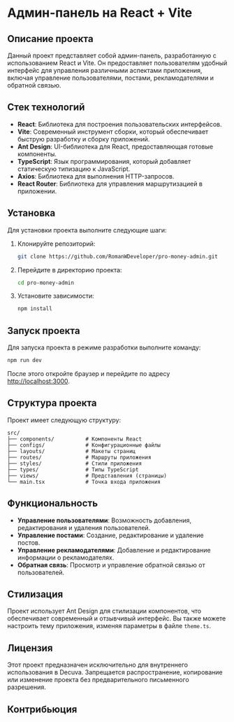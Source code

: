 # Админ-панель на React + Vite

## Описание проекта

Данный проект представляет собой админ-панель, разработанную с использованием React и Vite. Он предоставляет пользователям удобный интерфейс для управления различными аспектами приложения, включая управление пользователями, постами, рекламодателями и обратной связью.

## Стек технологий

- **React**: Библиотека для построения пользовательских интерфейсов.
- **Vite**: Современный инструмент сборки, который обеспечивает быструю разработку и сборку приложений.
- **Ant Design**: UI-библиотека для React, предоставляющая готовые компоненты.
- **TypeScript**: Язык программирования, который добавляет статическую типизацию к JavaScript.
- **Axios**: Библиотека для выполнения HTTP-запросов.
- **React Router**: Библиотека для управления маршрутизацией в приложении.

## Установка

Для установки проекта выполните следующие шаги:

1. Клонируйте репозиторий:

   ```bash
   git clone https://github.com/RomanWDeveloper/pro-money-admin.git
   ```

2. Перейдите в директорию проекта:

   ```bash
   cd pro-money-admin
   ```

3. Установите зависимости:

   ```bash
   npm install
   ```

## Запуск проекта

Для запуска проекта в режиме разработки выполните команду:

```bash
npm run dev
```

После этого откройте браузер и перейдите по адресу [http://localhost:3000](http://localhost:3000).

## Структура проекта

Проект имеет следующую структуру:

```
src/
├── components/          # Компоненты React
├── configs/             # Конфигурационные файлы
├── layouts/             # Макеты страниц
├── routes/              # Маршруты приложения
├── styles/              # Стили приложения
├── types/               # Типы TypeScript
├── views/               # Представления (страницы)
└── main.tsx             # Точка входа приложения
```

## Функциональность

- **Управление пользователями**: Возможность добавления, редактирования и удаления пользователей.
- **Управление постами**: Создание, редактирование и удаление постов.
- **Управление рекламодателями**: Добавление и редактирование информации о рекламодателях.
- **Обратная связь**: Просмотр и управление обратной связью от пользователей.

## Стилизация

Проект использует Ant Design для стилизации компонентов, что обеспечивает современный и отзывчивый интерфейс. Вы также можете настроить тему приложения, изменяя параметры в файле `theme.ts`.

## Лицензия

Этот проект предназначен исключительно для внутреннего использования в Decuva. Запрещается распространение, копирование или изменение проекта без предварительного письменного разрешения.

## Контрибьюция
